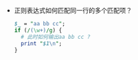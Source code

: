 

* 正则表达式如何匹配同一行的多个匹配项？
  ```perl
  $_ = "aa bb cc";
  if (/(\w+)/g) {
	# 此时如何输出aa bb cc ?
  	print "$1\n";
  }
  ```
